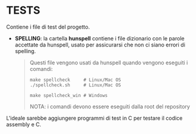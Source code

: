 # TESTS

Contiene i file di test del progetto.

* **SPELLING**: la cartella **hunspell** contiene i file dizionario con le parole accettate da hunspell,
  usato per assicurarsi che non ci siano errori di spelling.
    > Questi file vengono usati da hunspell quando vengono eseguiti i comandi:
    >
    >     make spellcheck     # Linux/Mac OS
    >     ./spellcheck.sh     # Linux/Mac OS
    >
    >     make spellcheck_win # Windows
    >
    > NOTA: i comandi devono essere eseguiti dalla root del repository

L'ideale sarebbe aggiungere programmi di test in C per testare il codice assembly e C.
